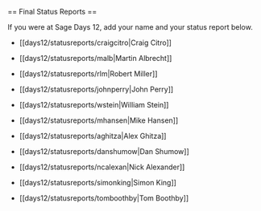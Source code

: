 == Final Status Reports ==

If you were at Sage Days 12, add your name and your status report below.

 * [[days12/statusreports/craigcitro|Craig Citro]]

 * [[days12/statusreports/malb|Martin Albrecht]]

 * [[days12/statusreports/rlm|Robert Miller]]

 * [[days12/statusreports/johnperry|John Perry]]

 * [[days12/statusreports/wstein|William Stein]]

 * [[days12/statusreports/mhansen|Mike Hansen]]

 * [[days12/statusreports/aghitza|Alex Ghitza]]

 * [[days12/statusreports/danshumow|Dan Shumow]]

 * [[days12/statusreports/ncalexan|Nick Alexander]]

 * [[days12/statusreports/simonking|Simon King]]

 * [[days12/statusreports/tomboothby|Tom Boothby]]
